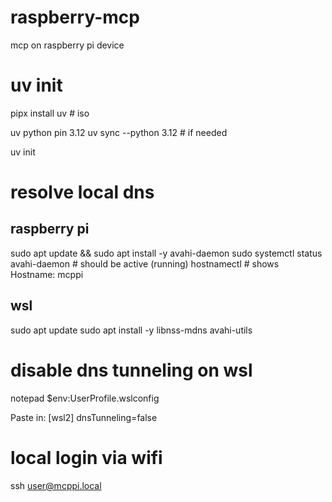 # raspberry-mcp
mcp on raspberry pi device

# uv init
pipx install uv # iso

uv python pin 3.12
uv sync --python 3.12 # if needed

uv init

# resolve local dns
raspberry pi
------------

sudo apt update && sudo apt install -y avahi-daemon
sudo systemctl status avahi-daemon   # should be active (running)
hostnamectl                          # shows Hostname: mcppi

wsl
------------

sudo apt update
sudo apt install -y libnss-mdns avahi-utils

# disable dns tunneling on wsl

notepad $env:UserProfile\.wslconfig

Paste in:
[wsl2]
dnsTunneling=false

# local login via wifi
ssh user@mcppi.local